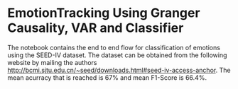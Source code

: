 # EmotionTracking Using Granger Causality, VAR and Classifier
The notebook contains the end to end flow for classification of emotions using the SEED-IV dataset. The dataset can be obtained from the following website by mailing the authors http://bcmi.sjtu.edu.cn/~seed/downloads.html#seed-iv-access-anchor. The mean acurracy that is reached is 67% and mean F1-Score is 66.4%.
